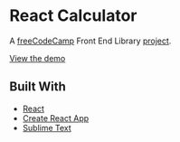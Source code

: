 # React Calculator

A [freeCodeCamp](https://www.freecodecamp.org/) Front End Library [project](https://www.freecodecamp.org/learn/front-end-libraries/front-end-libraries-projects/build-a-javascript-calculator).

[View the demo](https://lizkalter.github.io/fcc-calculator/)

## Built With
* [React](https://reactjs.org/)
* [Create React App](https://github.com/facebook/create-react-app)
* [Sublime Text](https://www.sublimetext.com/)
